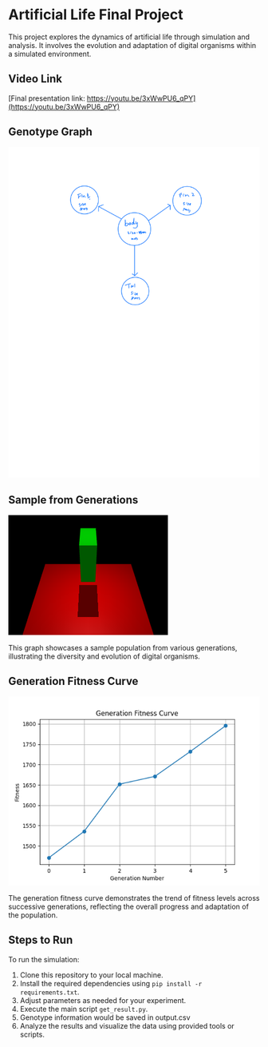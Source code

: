 # Artificial Life Final Project

This project explores the dynamics of artificial life through simulation and analysis. It involves the evolution and adaptation of digital organisms within a simulated environment.


## Video Link

[Final presentation link: https://youtu.be/3xWwPU6_qPY](https://youtu.be/3xWwPU6_qPY)

## Genotype Graph

![Genotype Graph](Fish_blue_print-1.png)



## Sample from Generations

![Sample from Generations](image.png)

This graph showcases a sample population from various generations, illustrating the diversity and evolution of digital organisms.

## Generation Fitness Curve

![Generation Fitness Curve](fitness_curve.png)

The generation fitness curve demonstrates the trend of fitness levels across successive generations, reflecting the overall progress and adaptation of the population.

## Steps to Run

To run the simulation:

1. Clone this repository to your local machine.
2. Install the required dependencies using `pip install -r requirements.txt`.
3. Adjust parameters as needed for your experiment.
4. Execute the main script `get_result.py`.
5. Genotype information would be saved in output.csv
6. Analyze the results and visualize the data using provided tools or scripts.